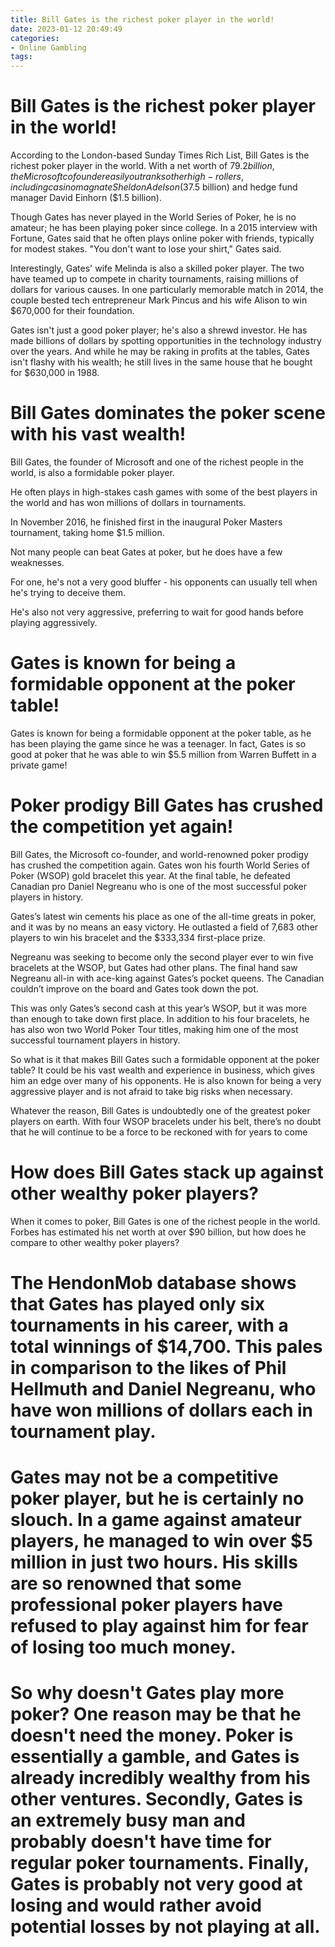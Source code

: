 ```yaml
---
title: Bill Gates is the richest poker player in the world!
date: 2023-01-12 20:49:49
categories:
- Online Gambling
tags:
---
```



#  Bill Gates is the richest poker player in the world!

According to the London-based Sunday Times Rich List, Bill Gates is the richest poker player in the world. With a net worth of $79.2 billion, the Microsoft cofounder easily outranks other high-rollers, including casino magnate Sheldon Adelson ($37.5 billion) and hedge fund manager David Einhorn ($1.5 billion).

Though Gates has never played in the World Series of Poker, he is no amateur; he has been playing poker since college. In a 2015 interview with Fortune, Gates said that he often plays online poker with friends, typically for modest stakes. "You don't want to lose your shirt," Gates said.

Interestingly, Gates' wife Melinda is also a skilled poker player. The two have teamed up to compete in charity tournaments, raising millions of dollars for various causes. In one particularly memorable match in 2014, the couple bested tech entrepreneur Mark Pincus and his wife Alison to win $670,000 for their foundation.

Gates isn't just a good poker player; he's also a shrewd investor. He has made billions of dollars by spotting opportunities in the technology industry over the years. And while he may be raking in profits at the tables, Gates isn't flashy with his wealth; he still lives in the same house that he bought for $630,000 in 1988.

#  Bill Gates dominates the poker scene with his vast wealth!

Bill Gates, the founder of Microsoft and one of the richest people in the world, is also a formidable poker player.

He often plays in high-stakes cash games with some of the best players in the world and has won millions of dollars in tournaments.

In November 2016, he finished first in the inaugural Poker Masters tournament, taking home $1.5 million.

Not many people can beat Gates at poker, but he does have a few weaknesses.

For one, he's not a very good bluffer - his opponents can usually tell when he's trying to deceive them.

He's also not very aggressive, preferring to wait for good hands before playing aggressively.

#  Gates is known for being a formidable opponent at the poker table!

Gates is known for being a formidable opponent at the poker table, as he has been playing the game since he was a teenager. In fact, Gates is so good at poker that he was able to win $5.5 million from Warren Buffett in a private game!

#  Poker prodigy Bill Gates has crushed the competition yet again!

Bill Gates, the Microsoft co-founder, and world-renowned poker prodigy has crushed the competition again. Gates won his fourth World Series of Poker (WSOP) gold bracelet this year. At the final table, he defeated Canadian pro Daniel Negreanu who is one of the most successful poker players in history.

Gates’s latest win cements his place as one of the all-time greats in poker, and it was by no means an easy victory. He outlasted a field of 7,683 other players to win his bracelet and the $333,334 first-place prize.

Negreanu was seeking to become only the second player ever to win five bracelets at the WSOP, but Gates had other plans. The final hand saw Negreanu all-in with ace-king against Gates’s pocket queens. The Canadian couldn’t improve on the board and Gates took down the pot.

This was only Gates’s second cash at this year’s WSOP, but it was more than enough to take down first place. In addition to his four bracelets, he has also won two World Poker Tour titles, making him one of the most successful tournament players in history.

So what is it that makes Bill Gates such a formidable opponent at the poker table? It could be his vast wealth and experience in business, which gives him an edge over many of his opponents. He is also known for being a very aggressive player and is not afraid to take big risks when necessary.

Whatever the reason, Bill Gates is undoubtedly one of the greatest poker players on earth. With four WSOP bracelets under his belt, there’s no doubt that he will continue to be a force to be reckoned with for years to come

#  How does Bill Gates stack up against other wealthy poker players?

When it comes to poker, Bill Gates is one of the richest people in the world. Forbes has estimated his net worth at over $90 billion, but how does he compare to other wealthy poker players?

# The HendonMob database shows that Gates has played only six tournaments in his career, with a total winnings of $14,700. This pales in comparison to the likes of Phil Hellmuth and Daniel Negreanu, who have won millions of dollars each in tournament play.

# Gates may not be a competitive poker player, but he is certainly no slouch. In a game against amateur players, he managed to win over $5 million in just two hours. His skills are so renowned that some professional poker players have refused to play against him for fear of losing too much money.

# So why doesn't Gates play more poker? One reason may be that he doesn't need the money. Poker is essentially a gamble, and Gates is already incredibly wealthy from his other ventures. Secondly, Gates is an extremely busy man and probably doesn't have time for regular poker tournaments. Finally, Gates is probably not very good at losing and would rather avoid potential losses by not playing at all.